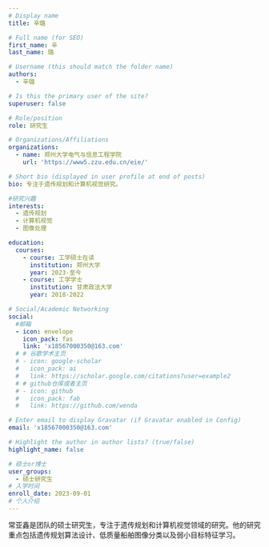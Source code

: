 ```yaml
---
# Display name
title: 辛璐

# Full name (for SEO)
first_name: 辛
last_name: 璐

# Username (this should match the folder name)
authors:
  - 辛璐

# Is this the primary user of the site?
superuser: false

# Role/position
role: 研究生

# Organizations/Affiliations
organizations:
  - name: 郑州大学电气与信息工程学院
    url: 'https://www5.zzu.edu.cn/eie/'

# Short bio (displayed in user profile at end of posts)
bio: 专注于遗传规划和计算机视觉研究。

#研究兴趣
interests:
  - 遗传规划
  - 计算机视觉
  - 图像处理

education:
  courses:
    - course: 工学硕士在读
      institution: 郑州大学
      year: 2023-至今
    - course: 工学学士
      institution: 甘肃政法大学
      year: 2018-2022

# Social/Academic Networking
social:
  #邮箱
  - icon: envelope
    icon_pack: fas
    link: 'x18567000350@163.com'
  # # 谷歌学术主页
  # - icon: google-scholar
  #   icon_pack: ai
  #   link: https://scholar.google.com/citations?user=example2
  # # github仓库或者主页
  # - icon: github
  #   icon_pack: fab
  #   link: https://github.com/wenda

# Enter email to display Gravatar (if Gravatar enabled in Config)
email: 'x18567000350@163.com'

# Highlight the author in author lists? (true/false)
highlight_name: false

# 硕士or博士
user_groups:
  - 硕士研究生
# 入学时间
enroll_date: 2023-09-01
# 个人介绍
---
```

常亚鑫是团队的硕士研究生，专注于遗传规划和计算机视觉领域的研究。他的研究重点包括遗传规划算法设计、低质量船舶图像分类以及弱小目标特征学习。
